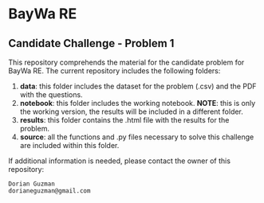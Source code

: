 # BayWa RE

## Candidate Challenge - Problem 1

This repository comprehends the material for the candidate problem for BayWa RE.
The current repository includes the following folders:

1. **data**: this folder includes the dataset for the problem (.csv) and the PDF with the questions.
2. **notebook**: this folder includes the working notebook. 
		**NOTE**: this is only the working version, the results will be included in a different folder.
3. **results**: this folder contains the .html file with the results for the problem.
4. **source**: all the functions and .py files necessary to solve this challenge are included within this folder.

If additional information is needed, please contact the owner of this repository: 

	Dorian Guzman
	dorianeguzman@gmail.com